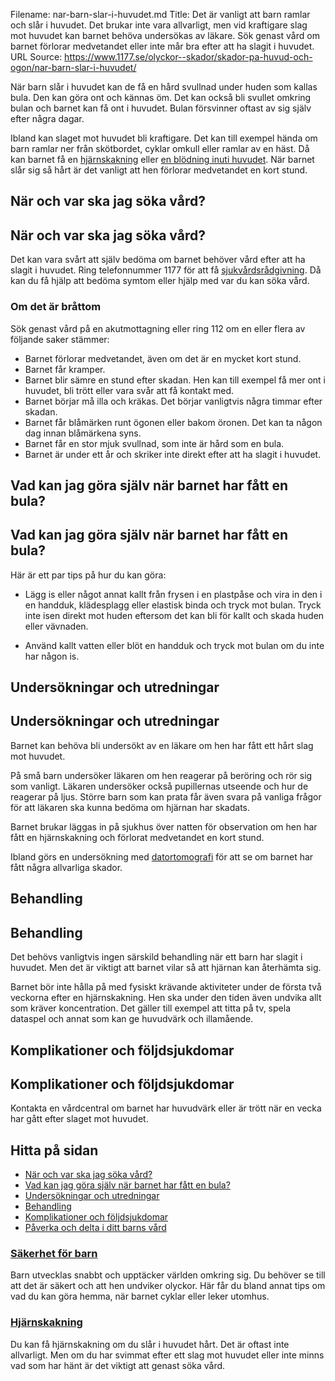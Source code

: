 Filename: nar-barn-slar-i-huvudet.md
Title: Det är vanligt att barn ramlar och slår i huvudet. Det brukar inte vara allvarligt, men vid kraftigare slag mot huvudet kan barnet behöva undersökas av läkare. Sök genast vård om barnet förlorar medvetandet eller inte mår bra efter att ha slagit i huvudet.
URL Source: https://www.1177.se/olyckor--skador/skador-pa-huvud-och-ogon/nar-barn-slar-i-huvudet/

När barn slår i huvudet kan de få en hård svullnad under huden som kallas bula. Den kan göra ont och kännas öm. Det kan också bli svullet omkring bulan och barnet kan få ont i huvudet. Bulan försvinner oftast av sig själv efter några dagar.

Ibland kan slaget mot huvudet bli kraftigare. Det kan till exempel hända om barn ramlar ner från skötbordet, cyklar omkull eller ramlar av en häst. Då kan barnet få en [hjärnskakning](https://www.1177.se/olyckor--skador/skador-pa-huvud-och-ogon/hjarnskakning/) eller [en blödning inuti huvudet](https://www.1177.se/olyckor--skador/skador-pa-huvud-och-ogon/blodning-under-skallbenet--subduralblodning/). När barnet slår sig så hårt är det vanligt att hen förlorar medvetandet en kort stund.

När och var ska jag söka vård?
------------------------------

När och var ska jag söka vård?
------------------------------

Det kan vara svårt att själv bedöma om barnet behöver vård efter att ha slagit i huvudet. Ring telefonnummer 1177 för att få [sjukvårdsrådgivning](https://www.1177.se/om-1177/nar-du-ringer-1177/). Då kan du få hjälp att bedöma symtom eller hjälp med var du kan söka vård.

### Om det är bråttom

Sök genast vård på en akutmottagning eller ring 112 om en eller flera av följande saker stämmer:

*   Barnet förlorar medvetandet, även om det är en mycket kort stund.
*   Barnet får kramper.
*   Barnet blir sämre en stund efter skadan. Hen kan till exempel få mer ont i huvudet, bli trött eller vara svår att få kontakt med.
*   Barnet börjar må illa och kräkas. Det börjar vanligtvis några timmar efter skadan.
*   Barnet får blåmärken runt ögonen eller bakom öronen. Det kan ta någon dag innan blåmärkena syns.
*   Barnet får en stor mjuk svullnad, som inte är hård som en bula.
*   Barnet är under ett år och skriker inte direkt efter att ha slagit i huvudet.

Vad kan jag göra själv när barnet har fått en bula?
---------------------------------------------------

Vad kan jag göra själv när barnet har fått en bula?
---------------------------------------------------

Här är ett par tips på hur du kan göra:

*   Lägg is eller något annat kallt från frysen i en plastpåse och vira in den i en handduk, klädesplagg eller elastisk binda och tryck mot bulan. Tryck inte isen direkt mot huden eftersom det kan bli för kallt och skada huden eller vävnaden.

*   Använd kallt vatten eller blöt en handduk och tryck mot bulan om du inte har någon is.

Undersökningar och utredningar
------------------------------

Undersökningar och utredningar
------------------------------

Barnet kan behöva bli undersökt av en läkare om hen har fått ett hårt slag mot huvudet.

På små barn undersöker läkaren om hen reagerar på beröring och rör sig som vanligt. Läkaren undersöker också pupillernas utseende och hur de reagerar på ljus. Större barn som kan prata får även svara på vanliga frågor för att läkaren ska kunna bedöma om hjärnan har skadats.

Barnet brukar läggas in på sjukhus över natten för observation om hen har fått en hjärnskakning och förlorat medvetandet en kort stund.

Ibland görs en undersökning med [datortomografi](https://www.1177.se/undersokning-behandling/undersokningar-och-provtagning/bildundersokningar-och-rontgen/datortomografi/) för att se om barnet har fått några allvarliga skador.

Behandling
----------

Behandling
----------

Det behövs vanligtvis ingen särskild behandling när ett barn har slagit i huvudet. Men det är viktigt att barnet vilar så att hjärnan kan återhämta sig.

Barnet bör inte hålla på med fysiskt krävande aktiviteter under de första två veckorna efter en hjärnskakning. Hen ska under den tiden även undvika allt som kräver koncentration. Det gäller till exempel att titta på tv, spela dataspel och annat som kan ge huvudvärk och illamående.

Komplikationer och följdsjukdomar
---------------------------------

Komplikationer och följdsjukdomar
---------------------------------

Kontakta en vårdcentral om barnet har huvudvärk eller är trött när en vecka har gått efter slaget mot huvudet.

Hitta på sidan
--------------

*   [När och var ska jag söka vård?](https://www.1177.se/olyckor--skador/skador-pa-huvud-och-ogon/nar-barn-slar-i-huvudet/#section-136107)
*   [Vad kan jag göra själv när barnet har fått en bula?](https://www.1177.se/olyckor--skador/skador-pa-huvud-och-ogon/nar-barn-slar-i-huvudet/#section-12038)
*   [Undersökningar och utredningar](https://www.1177.se/olyckor--skador/skador-pa-huvud-och-ogon/nar-barn-slar-i-huvudet/#section-12039)
*   [Behandling](https://www.1177.se/olyckor--skador/skador-pa-huvud-och-ogon/nar-barn-slar-i-huvudet/#section-12040)
*   [Komplikationer och följdsjukdomar](https://www.1177.se/olyckor--skador/skador-pa-huvud-och-ogon/nar-barn-slar-i-huvudet/#section-136108)
*   [Påverka och delta i ditt barns vård](https://www.1177.se/olyckor--skador/skador-pa-huvud-och-ogon/nar-barn-slar-i-huvudet/#section-136110)

### [Säkerhet för barn](https://www.1177.se/barn--gravid/att-ta-hand-om-barn/barnsakerhet/sakerhet-for-barn/)

Barn utvecklas snabbt och upptäcker världen omkring sig. Du behöver se till att det är säkert och att hen undviker olyckor. Här får du bland annat tips om vad du kan göra hemma, när barnet cyklar eller leker utomhus.

### [Hjärnskakning](https://www.1177.se/olyckor--skador/skador-pa-huvud-och-ogon/hjarnskakning/)

Du kan få hjärnskakning om du slår i huvudet hårt. Det är oftast inte allvarligt. Men om du har svimmat efter ett slag mot huvudet eller inte minns vad som har hänt är det viktigt att genast söka vård.